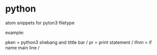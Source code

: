 # python

atom snippets for pyton3 filetype

example:

pken = python3 shebang and tittle bar /
pr = print statement /
ifnm = if name main line /
